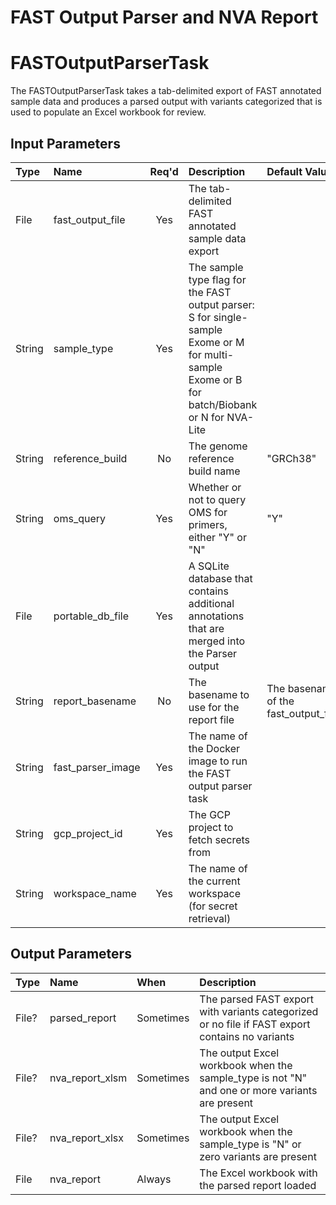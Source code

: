 # FAST Output Parser and NVA Report

# FASTOutputParserTask
The FASTOutputParserTask takes a tab-delimited export of FAST annotated sample data and produces
a parsed output with variants categorized that is used to populate an Excel workbook for review.

## Input Parameters
| Type | Name | Req'd | Description | Default Value |
| :--- | :--- | :---: | :--- | :--- |
| File | fast_output_file | Yes | The tab-delimited FAST annotated sample data export |
| String | sample_type | Yes | The sample type flag for the FAST output parser: S for single-sample Exome or M for multi-sample Exome or B for batch/Biobank or N for NVA-Lite |
| String | reference_build | No | The genome reference build name | "GRCh38" |
| String | oms_query | Yes | Whether or not to query OMS for primers, either "Y" or "N" | "Y" |
| File | portable_db_file | Yes | A SQLite database that contains additional annotations that are merged into the Parser output |
| String | report_basename | No | The basename to use for the report file | The basename of the fast_output_file |
| String | fast_parser_image | Yes | The name of the Docker image to run the FAST output parser task | |
| String | gcp_project_id | Yes | The GCP project to fetch secrets from | |
| String | workspace_name | Yes | The name of the current workspace (for secret retrieval) | |

## Output Parameters
| Type | Name | When | Description |
| :--- | :--- | :--- | :--- |
| File? | parsed_report | Sometimes | The parsed FAST export with variants categorized or no file if FAST export contains no variants |
| File? | nva_report_xlsm | Sometimes | The output Excel workbook when the sample_type is not "N" and one or more variants are present |
| File? | nva_report_xlsx | Sometimes | The output Excel workbook when the sample_type is "N" or zero variants are present |
| File | nva_report | Always | The Excel workbook with the parsed report loaded |